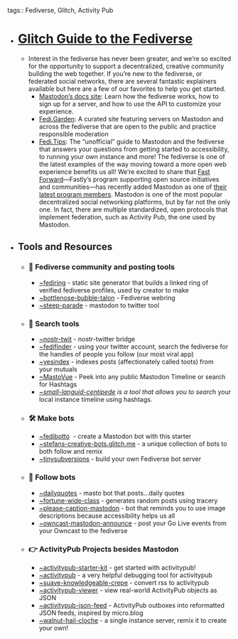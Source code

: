 tags:: Fediverse, Glitch, Activity Pub

- # [Glitch Guide to the Fediverse](https://blog.glitch.com/post/glitch-communitys-guide-to-building-the-fediverse/)
	- Interest in the fediverse has never been greater, and we’re so excited 
	  for the opportunity to support a decentralized, creative community 
	  building the web together. If you’re new to the fediverse, or federated 
	  social networks, there are several fantastic explainers available but 
	  here are a few of our favorites to help you get started.
		- [Mastodon’s docs site](https://docs.joinmastodon.org/): Learn how the fediverse works, how to sign up for a server, and how to use the API to customize your experience.
		- [Fedi.Garden](https://fedi.garden/): A curated site 
		  featuring servers on Mastodon and across the fediverse that are open to 
		  the public and practice responsible moderation
		- [Fedi.Tips](https://fedi.tips/): The “unofficial” guide 
		  to Mastodon and the fediverse that answers your questions from getting 
		  started to accessibility, to running your own instance and more!
		  The fediverse is one of the latest examples of the way moving toward a 
		  more open web experience benefits us all! We’re excited to share that [Fast Forward](https://www.fastly.com/blog/fast-forward-lets-build-the-good-internet-together)—Fastly’s program supporting open source initiatives and communities—has recently added Mastodon as one of [their latest program members](https://thenewstack.io/anil-dash-on-mastodon-joining-fastlys-open-source-program/).
		  Mastodon is one of the most popular decentralized social networking 
		  platforms, but by far not the only one. In fact, there are multiple 
		  standardized, open protocols that implement federation, such as Activity
		  Pub, the one used by Mastodon.
- ## Tools and Resources
	- ### **🎏 Fediverse community and posting tools**
		- [~fediring](https://glitch.com/~fediring) - static site generator that builds a linked ring of verified fediverse profiles, used by creator to make
		- [~bottlenose-bubble-talon](https://glitch.com/~bottlenose-bubble-talon) - Fediverse webring
		- [~steep-parade](https://glitch.com/~steep-parade) - mastodon to twitter tool
	- ### **🔎 Search tools**
		- [~nostr-twit](https://glitch.com/~nostr-twit) - nostr-twitter bridge
		- [~fedifinder](https://glitch.com/~fedifinder) - using your twitter account, search the fediverse for the handles of people you follow (our most viral app)
		- [~yesindex](https://glitch.com/~yesindex) - indexes posts (affectionately called toots) from your mutuals
		- [~MastoVue](https://glitch.com/~small-languid-centipede) - Peek into any public Mastodon Timeline or search for Hashtags
		- *[~small-languid-centipede](https://glitch.com/~small-languid-centipede) is a tool that allows you to searc*h your local instance timeline using hashtags.
	- ### **🛠 Make bots**
		- [~fedibotto](https://glitch.com/edit/#!/fedibotto)  - create a Mastodon bot with this starter
		- [~stefans-creative-bots.glitch.me](https://stefans-creative-bots.glitch.me/) - a unique collection of bots to both follow and remix
		- [~tinysubversions](https://glitch.com/~tinysubversions) - build your own Fediverse bot server
	- ### **🤖 Follow bots**
		- [~dailyquotes](https://glitch.com/~dailyquotes) - masto bot that posts…daily quotes
		- [~fortune-wide-class](https://glitch.com/~fortune-wide-class) - generates random posts using tracery
		- [~please-caption-mastodon](https://glitch.com/~please-caption-mastodon) - bot that reminds you to use image descriptions because accessibility helps us all
		- [~owncast-mastodon-announce](https://glitch.com/~owncast-mastodon-announce) - post your Go Live events from your Owncast to the fediverse
	- ### **👉 ActivityPub Projects besides Mastodon**
		- [~activitypub-starter-kit](https://glitch.com/edit/#!/activitypub-starter-kit) - get started with activitypub!
		- [~activitypub](https://glitch.com/~activitypub) - a very helpful debugging tool for activitypub
		- [~suave-knowledgeable-crepe](https://glitch.com/~suave-knowledgeable-crepe) - convert rss to activitypub
		- [~activitypub-viewer](https://glitch.com/~activitypub-viewer) - view real-world ActivityPub objects as JSON
		- [~activitypub-json-feed](https://glitch.com/~activitypub-json-feed) - ActivityPub outboxes into reformatted JSON feeds, inspired by micro.blog
		- [~walnut-hail-cloche](https://glitch.com/~walnut-hail-cloche) - a single instance server, remix it to create your own!